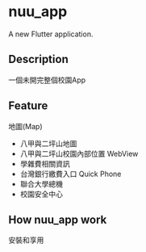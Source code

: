 # nuu_app

A new Flutter application.

## Description
一個未開完整個校園App
## Feature
地圖(Map)
  - 八甲與二坪山地圖
  - 八甲與二坪山校園內部位置
WebView
  - 學雜費相關資訊
  - 台灣銀行繳費入口
Quick Phone 
  - 聯合大學總機
  - 校園安全中心
## How nuu_app work
安裝和享用
